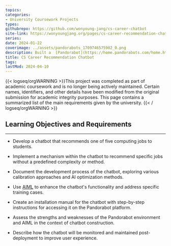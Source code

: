 ```yaml
---
topics: 
categories:
- University Coursework Projects
types: 
githubrepo: https://github.com/wonyoung-jang/cs-career-chatbot
site-link: https://wonyoungjang.org/pages/cs-career-recommendation-chatbot/
series: 
date: 2024-01-22
coverimage: ../assets/pandorabots_1709746575902_0.png
description: Built a  [Pandorabot](https://home.pandorabots.com/home.html) chatbot to help students find computing jobs matching their skills, assisting a university career advisor.
title: CS Career Recommendation Chatbot
tags:
lastMod: 2024-04-10
---
```

{{< logseq/orgWARNING >}}This project was completed as part of academic coursework and is no longer being actively maintained. Certain names, identifiers, and other details have been modified from the original submission for academic integrity purposes. This page contains a summarized list of the main requirements given by the university.
{{< / logseq/orgWARNING >}}

## Learning Objectives and Requirements
---

  + Develop a chatbot that recommends one of five computing jobs to students.

  + Implement a mechanism within the chatbot to recommend specific jobs without a predefined complexity or method.

  + Document the development process of the chatbot, exploring various calibration approaches and AI optimization methods.

  + Use [AIML](http://www.aiml.foundation/doc.html) to enhance the chatbot's functionality and address specific training cases.

  + Create an installation manual for the chatbot with step-by-step instructions for accessing it on the Pandorabot platform.

  + Assess the strengths and weaknesses of the Pandorabot environment and AIML in the context of chatbot construction.

  + Describe how the chatbot will be monitored and maintained post-deployment to improve user experience.
